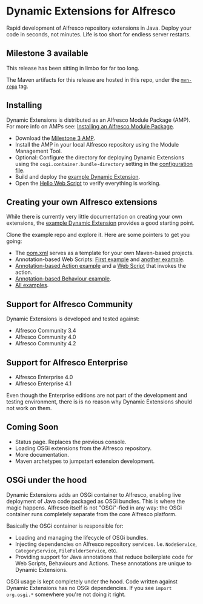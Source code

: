 Dynamic Extensions for Alfresco
===============================

Rapid development of Alfresco repository extensions in Java. Deploy your code in seconds, not minutes. Life is too short for endless server restarts.

Milestone 3 available
---------------------

This release has been sitting in limbo for far too long. 

The Maven artifacts for this release are hosted in this repo, under the <a href="https://github.com/lfridael/dynamic-extensions-for-alfresco/tree/mvn-repo">`mvn-repo`</a> tag.

Installing
----------

Dynamic Extensions is distributed as an Alfresco Module Package (AMP). For more info on AMPs see: <a href="http://docs.alfresco.com/4.0/index.jsp?topic=%2Fcom.alfresco.enterprise.doc%2Ftasks%2Famp-install.html">Installing an Alfresco Module Package</a>.

* Download the <a href="https://github.com/lfridael/dynamic-extensions-for-alfresco/raw/mvn-repo/nl/runnable/alfresco/dynamicextensions/alfresco-module/1.0.0.M3/alfresco-module-1.0.0.M3.amp">Milestone 3 AMP</a>.
* Install the AMP in your local Alfresco repository using the Module Management Tool.
* Optional: Configure the directory for deploying Dynamic Extensions using the `osgi.container.bundle-directory` setting in the <a href="https://github.com/lfridael/dynamic-extensions-for-alfresco/blob/master/alfresco-module/configuration/osgi-container.properties">configuration file</a>. 
* Build and deploy the <a href="https://github.com/lfridael/example-dynamic-extension">example Dynamic Extension</a>.
* Open the <a href="http://localhost:8080/alfresco/service/dynamic-extensions/hello">Hello Web Script</a> to verify everything is working.

Creating your own Alfresco extensions
-------------------------------------

While there is currently very little documentation on creating your own extensions, the <a href="https://github.com/lfridael/example-dynamic-extension">example Dynamic Extension</a> provides a good starting point.

Clone the example repo and explore it. Here are some pointers to get you going:

* The <a href="https://github.com/lfridael/example-dynamic-extension/blob/master/pom.xml">pom.xml</a> serves as a template for your own Maven-based projects.
* Annotation-based Web Scripts: <a href="https://github.com/lfridael/example-dynamic-extension/blob/master/src/main/java/nl/runnable/alfresco/examples/CategoriesWebScript.java">First example</a> and <a href="https://github.com/lfridael/example-dynamic-extension/blob/master/src/main/java/nl/runnable/alfresco/examples/HelloWebScript.java">another example</a>.
* <a href="https://github.com/lfridael/example-dynamic-extension/blob/master/src/main/java/nl/runnable/alfresco/examples/ExampleActions.java">Annotation-based Action example</a >  and a <a href="https://github.com/lfridael/example-dynamic-extension/blob/master/src/main/java/nl/runnable/alfresco/examples/SetDescriptionWebScript.java">Web Script</a> that invokes the action.
* <a href="https://github.com/lfridael/example-dynamic-extension/blob/master/src/main/java/nl/runnable/alfresco/examples/ExampleBehaviour.java">Annotation-based Behaviour example</a>.
* <a href="https://github.com/lfridael/example-dynamic-extension/tree/master/src/main/java/nl/runnable/alfresco/examples">All examples</a>.

Support for Alfresco Community
------------------------------

Dynamic Extensions is developed and tested against:

* Alfresco Community 3.4
* Alfresco Community 4.0
* Alfresco Community 4.2

Support for Alfresco Enterprise
-------------------------------

* Alfresco Enterprise 4.0
* Alfresco Enterprise 4.1

Even though the Enterprise editions are not part of the development and testing environment, there is is no reason why Dynamic Extensions should not work on them.

Coming Soon
-----------

* Status page. Replaces the previous console.
* Loading OSGi extensions from the Alfresco repository.
* More documentation.
* Maven archetypes to jumpstart extension development.

OSGi under the hood
-------------------

Dynamic Extensions adds an OSGi container to Alfresco, enabling live deployment of Java code packaged as OSGi bundles. This is where the magic happens. Alfresco itself is not "OSGi"-fied in any way: the OSGi container runs completely separate from the core Alfresco platform.

Basically the OSGi container is responsible for:

* Loading and managing the lifecycle of OSGi bundles.
* Injecting dependencies on Alfresco repository services. I.e. `NodeService`, `CategoryService`, `FileFolderService`, etc.
* Providing support for Java annotations that reduce boilerplate code for Web Scripts, Behaviours and Actions. These annotations are unique to Dynamic Extensions.

OSGi usage is kept completely under the hood. Code written against Dynamic Extensions has no OSGi dependencies. If you see  `import org.osgi.*` somewhere you're not doing it right.
